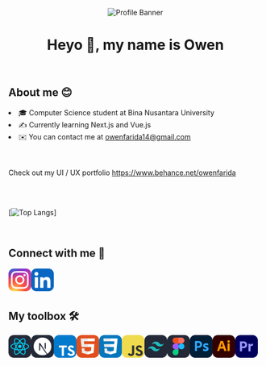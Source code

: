 <p align="center">
  <img src="https://github.com/Vilosofy/Vilosofy/assets/110817879/6347a11c-cca4-4fd5-a14b-3de8f4a9d3d6" alt="Profile Banner">
</p>

<h1 align="center"> Heyo 👋, my name is Owen </h1>
  
<br>

## About me 😊
<li> 🎓 Computer Science student at Bina Nusantara University </li>
<li> ✍ Currently learning Next.js and Vue.js </li>
<li> ✉️ You can contact me at <a href="mailto:owenfarida14@gmail.com?"> owenfarida14@gmail.com </a></li>

<br>
<br>

Check out my UI / UX portfolio <a href="https://www.behance.net/owenfarida" target="_blank"> https://www.behance.net/owenfarida </a>

<br>
<br>

[![Top Langs](https://github-readme-stats-git-masterrstaa-rickstaa.vercel.app/api/top-langs/?username=vilosofy&theme=holi)]

<br>

## Connect with me 🔗
<a href="https://www.instagram.com/owenfarida/"><img align="left" src="https://github.com/tandpfun/skill-icons/blob/main/icons/Instagram.svg" alt="owenfarida | Instagram" width="45px"/></a>
<a href="https://www.linkedin.com/in/owen-farida-b1a621236/"><img align="left" src="https://github.com/tandpfun/skill-icons/blob/main/icons/LinkedIn.svg" alt="Owen Farida | LinkedIn" width="45px"/></a>

<br>
<br>
<br>

## My toolbox 🛠️
<img align="left" src="https://github.com/tandpfun/skill-icons/blob/main/icons/React-Dark.svg" alt="Reactjs" width="45px"/>
<img align="left" src="https://github.com/tandpfun/skill-icons/blob/main/icons/NextJS-Dark.svg" alt="Nextjs" width="45px"/>
<img align="left" src="https://github.com/tandpfun/skill-icons/blob/main/icons/TypeScript.svg" alt="Typescript" width="45px"/>
<img align="left" src="https://github.com/tandpfun/skill-icons/blob/main/icons/HTML.svg" alt="HTML" width="45px"/>
<img align="left" src="https://github.com/tandpfun/skill-icons/blob/main/icons/CSS.svg" alt="CSS" width="45px"/>
<img align="left" src="https://github.com/tandpfun/skill-icons/blob/main/icons/JavaScript.svg" alt="JS" width="45px"/>
<img align="left" src="https://github.com/tandpfun/skill-icons/blob/main/icons/TailwindCSS-Dark.svg" alt="JS" width="45px"/>
<img align="left" src="https://github.com/tandpfun/skill-icons/blob/main/icons/Figma-Dark.svg" alt="Figma" width="45px"/>
<img align="left" src="https://github.com/tandpfun/skill-icons/blob/main/icons/Photoshop.svg" alt="Adobe Photoshop" width="45px"/>
<img align="left" src="https://github.com/tandpfun/skill-icons/blob/main/icons/Illustrator.svg" alt="Adobe Illustrator" width="45px"/>
<img align="left" src="https://github.com/tandpfun/skill-icons/blob/main/icons/Premiere.svg" alt="Adobe Premiere" width="45px"/>


<!--
**Vilosofy/Vilosofy** is a ✨ _special_ ✨ repository because its `README.md` (this file) appears on your GitHub profile.

Here are some ideas to get you started:

- 🔭 I’m currently working on ...
- 🌱 I’m currently learning ...
- 👯 I’m looking to collaborate on ...
- 🤔 I’m looking for help with ...
- 💬 Ask me about ...
- 📫 How to reach me: ...
- 😄 Pronouns: ...
- ⚡ Fun fact: ...
-->

